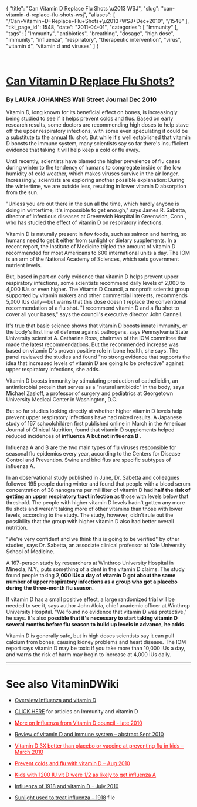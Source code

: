 {
    "title": "Can Vitamin D Replace Flu Shots \u2013 WSJ",
    "slug": "can-vitamin-d-replace-flu-shots-wsj",
    "aliases": [
        "/Can+Vitamin+D+Replace+Flu+Shots+\u2013+WSJ+Dec+2010",
        "/1548"
    ],
    "tiki_page_id": 1548,
    "date": "2011-04-01",
    "categories": [
        "Immunity"
    ],
    "tags": [
        "Immunity",
        "antibiotics",
        "breathing",
        "dosage",
        "high dose",
        "immunity",
        "influenza",
        "respiratory",
        "therapeutic intervention",
        "virus",
        "vitamin d",
        "vitamin d and viruses"
    ]
}


&nbsp;

# [Can Vitamin D Replace Flu Shots?](http://online.wsj.com/article/SB10001424052748704156304576003531437073192.html%20)

### By LAURA JOHANNES  Wall Street Journal  Dec 2010

Vitamin D, long known for its beneficial effect on bones, is increasingly being studied to see if it helps prevent colds and flus. Based on early research results, some doctors are recommending high doses to help stave off the upper respiratory infections, with some even speculating it could be a substitute to the annual flu shot. But while it's well established that vitamin D boosts the immune system, many scientists say so far there's insufficient evidence that taking it will help keep a cold or flu away.

Until recently, scientists have blamed the higher prevalence of flu cases during winter to the tendency of humans to congregate inside or the low humidity of cold weather, which makes viruses survive in the air longer. Increasingly, scientists are exploring another possible explanation: During the wintertime, we are outside less, resulting in lower vitamin D absorption from the sun.

"Unless you are out there in the sun all the time, which hardly anyone is doing in wintertime, it's impossible to get enough," says James R. Sabetta, director of infectious diseases at Greenwich Hospital in Greenwich, Conn., who has studied the effect of vitamin D on respiratory infections.

Vitamin D is naturally present in few foods, such as salmon and herring, so humans need to get it either from sunlight or dietary supplements. In a recent report, the Institute of Medicine tripled the amount of vitamin D recommended for most Americans to 600 international units a day. The IOM is an arm of the National Academy of Sciences, which sets government nutrient levels.

But, based in part on early evidence that vitamin D helps prevent upper respiratory infections, some scientists recommend daily levels of 2,000 to 4,000 IUs or even higher. The Vitamin D Council, a nonprofit scientist group supported by vitamin makers and other commercial interests, recommends 5,000 IUs daily—but warns that this dose doesn't replace the conventional recommendation of a flu shot. "I recommend vitamin D and a flu shot to cover all your bases," says the council's executive director John Cannell.

It's true that basic science shows that vitamin D boosts innate immunity, or the body's first line of defense against pathogens, says Pennsylvania State University scientist A. Catharine Ross, chairman of the IOM committee that made the latest recommendations. But the recommended increase was based on vitamin D's proven positive role in bone health, she says. The panel reviewed the studies and found "no strong evidence that supports the idea that increased levels of vitamin D are going to be protective" against upper respiratory infections, she adds.

Vitamin D boosts immunity by stimulating production of cathelicidin, an antimicrobial protein that serves as a "natural antibiotic" in the body, says Michael Zasloff, a professor of surgery and pediatrics at Georgetown University Medical Center in Washington, D.C.

But so far studies looking directly at whether higher vitamin D levels help prevent upper respiratory infections have had mixed results. A Japanese study of 167 schoolchildren first published online in March in the American Journal of Clinical Nutrition, found that vitamin D supplements helped reduced incidences of  **influenza A but not influenza B** .

Influenza A and B are the two main types of flu viruses responsible for seasonal flu epidemics every year, according to the Centers for Disease Control and Prevention. Swine and bird flus are specific subtypes of influenza A.

In an observational study published in June, Dr. Sabetta and colleagues followed 195 people during winter and found that people with a blood serum concentration of 38 nanograms per milliliter of vitamin D had  **half the risk of getting an upper respiratory tract infection**  as those with levels below that threshold. The people with higher vitamin D levels hadn't gotten any more flu shots and weren't taking more of other vitamins than those with lower levels, according to the study. The study, however, didn't rule out the possibility that the group with higher vitamin D also had better overall nutrition.

"We're very confident and we think this is going to be verified" by other studies, says Dr. Sabetta, an associate clinical professor at Yale University School of Medicine.

A 167-person study by researchers at Winthrop University Hospital in Mineola, N.Y., puts something of a dent in the vitamin D claims. The study found people taking  **2,000 IUs a day of vitamin D got about the same number of upper respiratory infections as a group who got a placebo during the three-month flu season.** 

If vitamin D has a small positive effect, a large randomized trial will be needed to see it, says author John Aloia, chief academic officer at Winthrop University Hospital. "We found no evidence that vitamin D was protective," he says. It's also  **possible that it's necessary to start taking vitamin D several months before flu season to build up levels in advance, he adds** .

Vitamin D is generally safe, but in high doses scientists say it can pull calcium from bones, causing kidney problems and heart disease. The IOM report says vitamin D may be toxic if you take more than 10,000 IUs a day, and warns the risk of harm may begin to increase at 4,000 IUs daily.

- - - - - - - - - - - - 

# See also VitaminDWiki

* [Overview Influenza and vitamin D](/posts/overview-influenza-and-vitamin-d)

* [CLICK HERE](https://www.VitaminDWiki.com/tiki-browse_categories.php?parentId=35&sort_mode=created_desc) for articles on Immunity and vitamin D

* <a href="/posts/more-on-influenza-from-vitamin-d-council-late-2010" style="color: red; text-decoration: underline;" title="This link has an unknown page_id: 1234">More on Influenza from Vitamin D council - late 2010</a>

* [Review of vitamin D and immune system – abstract Sept 2010](/posts/review-of-vitamin-d-and-immune-system-abstract)

* <a href="/posts/vitamin-d-3x-better-than-placebo-or-vaccine-at-preventing-flu-in-kids" style="color: red; text-decoration: underline;" title="This link has an unknown page_id: 429">Vitamin D 3X better than placebo or vaccine at preventing flu in kids – March 2010</a>

* <a href="/posts/prevent-colds-and-flu-with-vitamin-d" style="color: red; text-decoration: underline;" title="This link has an unknown page_id: 707">Prevent colds and flu with vitamin D – Aug 2010</a>

* <a href="/posts/kids-with-1200-iu-vit-d-were-12-as-likely-to-get-influenza-a" style="color: red; text-decoration: underline;" title="This link has an unknown page_id: 139">Kids with 1200 IU vit D were 1/2 as likely to get influenza A</a>

* [Influenza of 1918 and vitamin D - July 2010](/posts/influenza-of-1918-and-vitamin-d)

* [Sunlight used to treat influenza - 1918](https://www.VitaminDWiki.com/tiki-download_file.php?fileId=1423) file